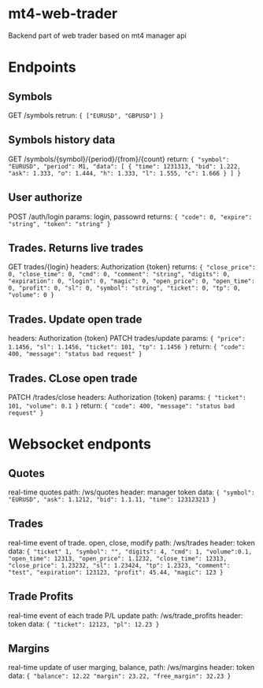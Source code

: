 # mt4-web-trader
Backend part of web trader based on mt4 manager api

# Endpoints

## Symbols
GET /symbols
retrun:
`
{
  ["EURUSD", "GBPUSD"]
}
`

## Symbols history data
GET /symbols/{symbol}/{period}/{from}/{count}
return:
`
{
  "symbol": "EURUSD",
  "period": M1,
  "data": [
  {
    "time": 1231313,
    "bid": 1.222,
    "ask": 1.333,
    "o": 1.444,
    "h": 1.333,
    "l": 1.555,
    "c": 1.666
  }
  ]
}
`

## User authorize
POST /auth/login
params: login, passowrd
returns: 
`
{
  "code": 0,
  "expire": "string",
  "token": "string"
}
`

## Trades. Returns live trades
GET trades/{login}
headers: Authorization {token}
returns:
`{
  "close_price": 0,
  "close_time": 0,
  "cmd": 0,
  "comment": "string",
  "digits": 0,
  "expiration": 0,
  "login": 0,
  "magic": 0,
  "open_price": 0,
  "open_time": 0,
  "profit": 0,
  "sl": 0,
  "symbol": "string",
  "ticket": 0,
  "tp": 0,
  "volume": 0
}`

## Trades. Update open trade
headers: Authorization {token}
PATCH trades/update
params:
`
{
  "price": 1.1456,
  "sl": 1.1456,
  "ticket": 101,
  "tp": 1.1456
}
`
return:
`{
  "code": 400,
  "message": "status bad request"
}`

## Trades. CLose open trade
PATCH /trades/close
headers: Authorization {token}
params:
`
{
  "ticket": 101,
  "volume": 0.1
}
`
return:
`
{
  "code": 400,
  "message": "status bad request"
}
`

# Websocket endponts

## Quotes
real-time quotes
path: /ws/quotes
header: manager token
data:
`
{
	"symbol": "EURUSD",
	"ask": 1.1212,
	"bid": 1.1.11,
	"time": 123123213
}
`

## Trades
real-time event of trade. open, close, modify
path: /ws/trades
header: token
data:
`
{
	"ticket" 1,
	"symbol": "",
	"digits": 4,
	"cmd": 1,
	"volume":0.1,
	"open_time": 12313,
	"open_price": 1.1232,
	"close_time": 12313,
	"close_price": 1.23232,
	"sl": 1.23424,
	"tp": 1.2323,
	"comment": "test",
	"expiration": 123123,
	"profit": 45.44,
	"magic": 123
}
`

## Trade Profits
real-time event of each trade P/L update
path: /ws/trade_profits
header: token
data:
`
{
  "ticket": 12123,
  "pl": 12.23
}
`

## Margins
real-time update of user marging, balance,
path: /ws/margins
header: token
data:
`
{
  "balance": 12.22
  "margin": 23.22,
  "free_margin": 32.23
}
`
